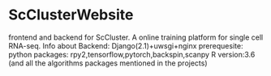 # ScClusterWebsite
frontend and backend for ScCluster. A online training platform for single cell RNA-seq. 
Info about Backend: Django(2.1)+uwsgi+nginx
prerequesite:
  python packages: rpy2,tensorflow,pytorch,backspin,scanpy
  R version:3.6 (and all the algorithms packages mentioned in the projects)
